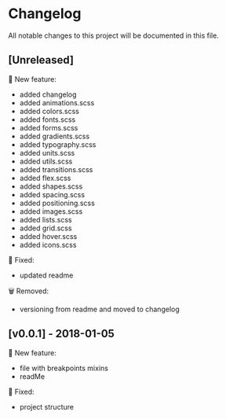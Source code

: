 # Changelog
All notable changes to this project will be documented in this file.

## [Unreleased]
:rocket: New feature:
- added changelog
- added animations.scss
- added colors.scss
- added fonts.scss
- added forms.scss
- added gradients.scss
- added typography.scss
- added units.scss
- added utils.scss
- added transitions.scss
- added flex.scss
- added shapes.scss
- added spacing.scss
- added positioning.scss
- added images.scss
- added lists.scss
- added grid.scss
- added hover.scss
- added icons.scss
 
:bug: Fixed:
- updated readme

:wastebasket: Removed:
- versioning from readme and moved to changelog

## [v0.0.1] - 2018-01-05
:rocket: New feature:

- file with breakpoints mixins
- readMe

:bug: Fixed:

- project structure